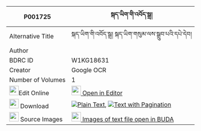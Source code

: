 |P001725|སྐད་ཡིག་གི་འབོད་སྒྲ། 
| --- | --- 
|Alternative Title |སྐད་ཡིག་གི་འབོད་སྒྲ། སྐད་ཡིག་གསུམ་ལས་སྒྲུབ་པའི་དཔེ་དེབ།
|Author | 
|BDRC ID | W1KG18631
|Creator | Google OCR
|Number of Volumes| 1
|<img width="25" src="https://img.icons8.com/color/25/000000/edit-property.png">Edit Online| [<img width="25" src="https://avatars.githubusercontent.com/u/45091458?s=200&v=4"> Open in Editor](http://editor.openpecha.org/P001725)
|<img width="25" src="https://img.icons8.com/fluent/48/000000/download-2.png"/>  Download | [![](https://img.icons8.com/color/20/000000/txt.png)Plain Text](https://github.com/Openpecha/P001725/releases/download/v2/keyik_gi_bodra_plain_P001725.zip), [![](https://img.icons8.com/color/20/000000/txt.png)Text with Pagination](https://github.com/Openpecha/P001725/releases/download/v2/keyik_gi_bodra_pages_P001725.zip)
|<img width="25" src="https://img.icons8.com/plasticine/100/000000/pictures-folder.png"/>  Source Images | [<img width="25" src="https://library.bdrc.io/icons/BUDA-small.svg"> Images of text file open in BUDA](https://library.bdrc.io/show/bdr:W1KG18631)